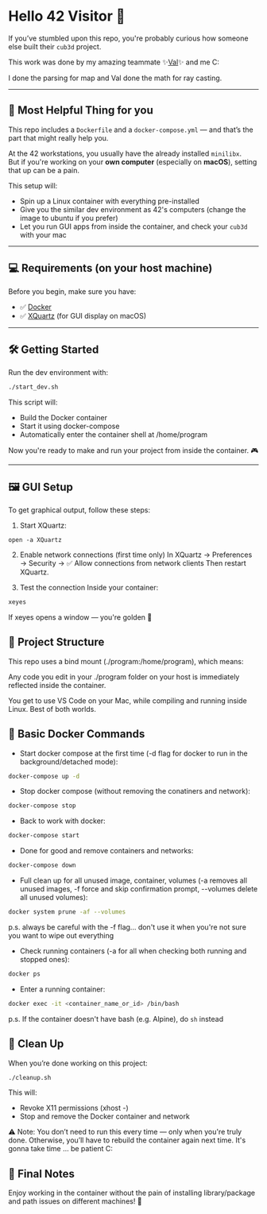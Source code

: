 # Hello 42 Visitor 👋

If you’ve stumbled upon this repo, you're probably curious how someone else built their `cub3d` project.  

This work was done by my amazing teammate ✨[Val](https://github.com/vdeva)✨ and me C:

I done the parsing for map and Val done the math for ray casting.

---

## 🚀 Most Helpful Thing for you

This repo includes a `Dockerfile` and a `docker-compose.yml` — and that’s the part that might really help you.

At the 42 workstations, you usually have the already installed `minilibx`.  
But if you're working on your **own computer** (especially on **macOS**), setting that up can be a pain.

This setup will:
- Spin up a Linux container with everything pre-installed
- Give you the similar dev environment as 42's computers (change the image to ubuntu if you prefer)
- Let you run GUI apps from inside the container, and check your `cub3d` with your mac

---

## 💻 Requirements (on your host machine)

Before you begin, make sure you have:

- ✅ [Docker](https://www.docker.com/products/docker-desktop/)
- ✅ [XQuartz](https://www.xquartz.org/) (for GUI display on macOS)

---

## 🛠️ Getting Started

Run the dev environment with:

```bash
./start_dev.sh
```

This script will:

- Build the Docker container
- Start it using docker-compose
- Automatically enter the container shell at /home/program

Now you're ready to make and run your project from inside the container. 🎮

---

## 🖼️ GUI Setup

To get graphical output, follow these steps:

1. Start XQuartz:
```terminal
open -a XQuartz
```

2. Enable network connections (first time only)
In XQuartz → Preferences → Security → ✅ Allow connections from network clients
Then restart XQuartz.

3. Test the connection 
Inside your container: 
```sh 
xeyes
```
If xeyes opens a window — you're golden 🌟

## 📁 Project Structure
This repo uses a bind mount (./program:/home/program), which means:

Any code you edit in your ./program folder on your host is immediately reflected inside the container.

You get to use VS Code on your Mac, while compiling and running inside Linux. Best of both worlds.

## 👾 Basic Docker Commands
- Start docker compose at the first time (-d flag for docker to run in the background/detached mode):
```bash
docker-compose up -d
```

- Stop docker compose (without removing the conatiners and network):
```bash
docker-compose stop
```

- Back to work with docker:
```bash
docker-compose start
```

- Done for good and remove containers and networks:
```bash
docker-compose down
```

- Full clean up for all unused image, container, volumes (-a removes all unused images, -f force and skip confirmation prompt, --volumes delete all unused volumes):
```bash
docker system prune -af --volumes
```
p.s. always be careful with the -f flag... don't use it when you're not sure you want to wipe out everything

- Check running containers (-a for all when checking both running and stopped ones):
```bash
docker ps
```

- Enter a running container:
```bash
docker exec -it <container_name_or_id> /bin/bash
```
p.s. If the container doesn't have bash (e.g. Alpine), do `sh` instead

## 🧹 Clean Up

When you’re done working on this project:
```bash
./cleanup.sh
```

This will:

- Revoke X11 permissions (xhost -)
- Stop and remove the Docker container and network

⚠️ Note: You don’t need to run this every time — only when you're truly done.
Otherwise, you’ll have to rebuild the container again next time. It's gonna take time ... be patient C:

## 🧠 Final Notes

Enjoy working in the container without the pain of installing library/package and path issues on different machines! 🤯
